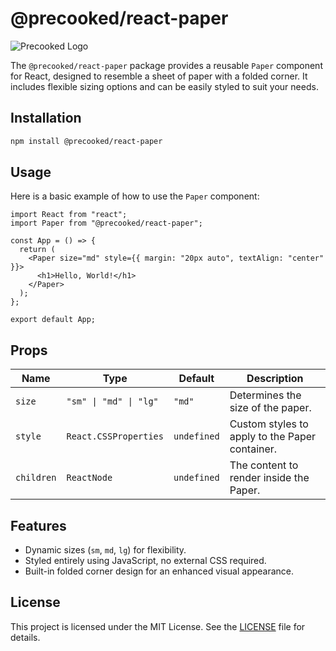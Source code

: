 
# @precooked/react-paper

![Precooked Logo](https://precookedcode.com/assets/logos/logo-horizontal-dark.svg)

The `@precooked/react-paper` package provides a reusable `Paper` component for React, designed to resemble a sheet of paper with a folded corner. It includes flexible sizing options and can be easily styled to suit your needs.

## Installation

```bash
npm install @precooked/react-paper
```

## Usage

Here is a basic example of how to use the `Paper` component:

```tsx
import React from "react";
import Paper from "@precooked/react-paper";

const App = () => {
  return (
    <Paper size="md" style={{ margin: "20px auto", textAlign: "center" }}>
      <h1>Hello, World!</h1>
    </Paper>
  );
};

export default App;
```

## Props

| Name   | Type                           | Default | Description                                    |
|--------|--------------------------------|---------|------------------------------------------------|
| `size` | `"sm" \| "md" \| "lg"`         | `"md"`  | Determines the size of the paper.             |
| `style`| `React.CSSProperties`          | `undefined` | Custom styles to apply to the Paper container.|
| `children` | `ReactNode`                | `undefined` | The content to render inside the Paper.       |

## Features

- Dynamic sizes (`sm`, `md`, `lg`) for flexibility.
- Styled entirely using JavaScript, no external CSS required.
- Built-in folded corner design for an enhanced visual appearance.

## License

This project is licensed under the MIT License. See the [LICENSE](LICENSE) file for details.

